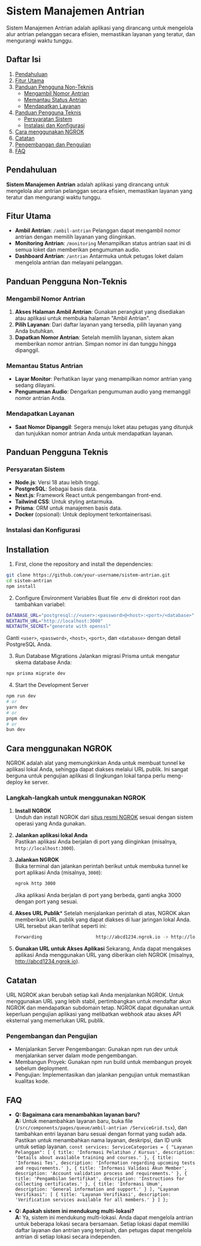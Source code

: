 # Sistem Manajemen Antrian

Sistem Manajemen Antrian adalah aplikasi yang dirancang untuk mengelola alur antrian pelanggan secara efisien, memastikan layanan yang teratur, dan mengurangi waktu tunggu.


## Daftar Isi

1. [Pendahuluan](#pendahuluan)
2. [Fitur Utama](#fitur-utama)
3. [Panduan Pengguna Non-Teknis](#panduan-pengguna-non-teknis)
   - [Mengambil Nomor Antrian](#mengambil-nomor-antrian)
   - [Memantau Status Antrian](#memantau-status-antrian)
   - [Mendapatkan Layanan](#mendapatkan-layanan)
4. [Panduan Pengguna Teknis](#panduan-pengguna-teknis)
   - [Persyaratan Sistem](#persyaratan-sistem)
   - [Instalasi dan Konfigurasi](#instalasi-dan-konfigurasi)
5. [Cara menggunakan NGROK](#cara-menggunakan-ngrok)
6. [Catatan](#catatan)
7. [Pengembangan dan Pengujian](#pengembangan-dan-pengujian)
8. [FAQ](#faq)
    

## Pendahuluan

**Sistem Manajemen Antrian** adalah aplikasi yang dirancang untuk mengelola alur antrian pelanggan secara efisien, memastikan layanan yang teratur dan mengurangi waktu tunggu.

## Fitur Utama

- **Ambil Antrian**: `/ambil-antrian` Pelanggan dapat mengambil nomor antrian dengan memilih layanan yang diinginkan.
- **Monitoring Antrian**: `/monitoring` Menampilkan status antrian saat ini di semua loket dan memberikan pengumuman audio.
- **Dashboard Antrian**: `/antrian` Antarmuka untuk petugas loket dalam mengelola antrian dan melayani pelanggan.

## Panduan Pengguna Non-Teknis

### Mengambil Nomor Antrian

1. **Akses Halaman Ambil Antrian**: Gunakan perangkat yang disediakan atau aplikasi untuk membuka halaman "Ambil Antrian".
2. **Pilih Layanan**: Dari daftar layanan yang tersedia, pilih layanan yang Anda butuhkan.
3. **Dapatkan Nomor Antrian**: Setelah memilih layanan, sistem akan memberikan nomor antrian. Simpan nomor ini dan tunggu hingga dipanggil.

### Memantau Status Antrian

- **Layar Monitor**: Perhatikan layar yang menampilkan nomor antrian yang sedang dilayani.
- **Pengumuman Audio**: Dengarkan pengumuman audio yang memanggil nomor antrian Anda.

### Mendapatkan Layanan

- **Saat Nomor Dipanggil**: Segera menuju loket atau petugas yang ditunjuk dan tunjukkan nomor antrian Anda untuk mendapatkan layanan.

## Panduan Pengguna Teknis

### Persyaratan Sistem

- **Node.js**: Versi 18 atau lebih tinggi.
- **PostgreSQL**: Sebagai basis data.
- **Next.js**: Framework React untuk pengembangan front-end.
- **Tailwind CSS**: Untuk styling antarmuka.
- **Prisma**: ORM untuk manajemen basis data.
- **Docker** (opsional): Untuk deployment terkontainerisasi.

### Instalasi dan Konfigurasi

## Installation

1. First, clone the repository and install the dependencies:

```bash
git clone https://github.com/your-username/sistem-antrian.git
cd sistem-antrian
npm install
```

2. Configure Environment Variables
Buat file .env di direktori root dan tambahkan variabel:
```bash
DATABASE_URL="postgresql://<user>:<password>@<host>:<port>/<database>"
NEXTAUTH_URL="http://localhost:3000"
NEXTAUTH_SECRET="generate with openssl"
```
Ganti `<user>`, `<password>`, `<host>`, `<port>`, dan `<database>` dengan detail PostgreSQL Anda.

3. Run Database Migrations
Jalankan migrasi Prisma untuk mengatur skema database Anda:

```bash
npx prisma migrate dev
```

4. Start the Development Server
```bash
npm run dev
# or
yarn dev
# or
pnpm dev
# or
bun dev
```

## Cara menggunakan NGROK

NGROK adalah alat yang memungkinkan Anda untuk membuat tunnel ke aplikasi lokal Anda, sehingga dapat diakses melalui URL publik. Ini sangat berguna untuk pengujian aplikasi di lingkungan lokal tanpa perlu meng-deploy ke server.

### Langkah-langkah untuk menggunakan NGROK

1. **Install NGROK**  
   Unduh dan install NGROK dari [situs resmi NGROK](https://ngrok.com/download) sesuai dengan sistem operasi yang Anda gunakan.

2. **Jalankan aplikasi lokal Anda**  
   Pastikan aplikasi Anda berjalan di port yang diinginkan (misalnya, `http://localhost:3000`).

3. **Jalankan NGROK**  
   Buka terminal dan jalankan perintah berikut untuk membuka tunnel ke port aplikasi Anda (misalnya, `3000`):

   ```bash
   ngrok http 3000
   ```
   Jika aplikasi Anda berjalan di port yang berbeda, ganti angka 3000 dengan port yang sesuai.

4. **Akses URL Publik***
   Setelah menjalankan perintah di atas, NGROK akan memberikan URL publik yang dapat diakses di luar jaringan lokal Anda. URL tersebut akan terlihat seperti ini:
   ```bash
   Forwarding                    http://abcd1234.ngrok.io -> http://localhost:3000
   ```
5. **Gunakan URL untuk Akses Aplikasi**
   Sekarang, Anda dapat mengakses aplikasi Anda menggunakan URL yang diberikan oleh NGROK (misalnya, http://abcd1234.ngrok.io).

## Catatan

URL NGROK akan berubah setiap kali Anda menjalankan NGROK. Untuk menggunakan URL yang lebih stabil, pertimbangkan untuk mendaftar akun NGROK dan mendapatkan subdomain tetap.
NGROK dapat digunakan untuk keperluan pengujian aplikasi yang melibatkan webhook atau akses API eksternal yang memerlukan URL publik.


### Pengembangan dan Pengujian

- Menjalankan Server Pengembangan: Gunakan npm run dev untuk menjalankan server dalam mode pengembangan.
- Membangun Proyek: Gunakan npm run build untuk membangun proyek sebelum deployment.
- Pengujian: Implementasikan dan jalankan pengujian untuk memastikan kualitas kode.

## FAQ

- **Q: Bagaimana cara menambahkan layanan baru?**  
  **A:** Untuk menambahkan layanan baru, buka file (`/src/components/pages/queue/ambil-antrian
/ServiceGrid.tsx`), dan tambahkan entri layanan baru sesuai dengan format yang sudah ada. Pastikan untuk menambahkan nama layanan, deskripsi, dan ID unik untuk setiap layanan.
`
const services: ServiceCategories = {
  "Layanan Pelanggan": [
    { title: 'Informasi Pelatihan / Kursus', description: 'Details about available training and courses.' },
    { title: 'Informasi Tes', description: 'Information regarding upcoming tests and requirements.' },
    { title: 'Informasi Validasi Akun Member', description: 'Account validation process and requirements.' },
    { title: 'Pengambilan Sertifikat', description: 'Instructions for collecting certificates.' },
    { title: 'Informasi Umum', description: 'General information and support.' }
  ],
  "Layanan Verifikasi": [
    { title: 'Layanan Verifikasi', description: 'Verification services available for all members.' }
  ]
};
`

- **Q: Apakah sistem ini mendukung multi-lokasi?**  
  **A:** Ya, sistem ini mendukung multi-lokasi. Anda dapat mengelola antrian untuk beberapa lokasi secara bersamaan. Setiap lokasi dapat memiliki daftar layanan dan antrian yang terpisah, dan petugas dapat mengelola antrian di setiap lokasi secara independen.

